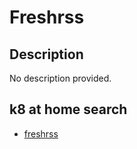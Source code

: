 # Freshrss

## Description

No description provided.

## k8 at home search

- [freshrss](https://nanne.dev/k8s-at-home-search/#/freshrss)
